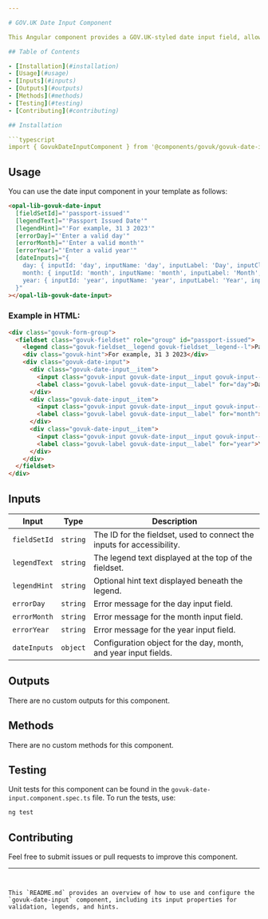 ```yaml
---

# GOV.UK Date Input Component

This Angular component provides a GOV.UK-styled date input field, allowing users to enter day, month, and year values with validation support and error handling.

## Table of Contents

- [Installation](#installation)
- [Usage](#usage)
- [Inputs](#inputs)
- [Outputs](#outputs)
- [Methods](#methods)
- [Testing](#testing)
- [Contributing](#contributing)

## Installation

```typescript
import { GovukDateInputComponent } from '@components/govuk/govuk-date-input/govuk-date-input.component';
```

## Usage

You can use the date input component in your template as follows:

```html
<opal-lib-govuk-date-input
  [fieldSetId]="'passport-issued'"
  [legendText]="'Passport Issued Date'"
  [legendHint]="'For example, 31 3 2023'"
  [errorDay]="'Enter a valid day'"
  [errorMonth]="'Enter a valid month'"
  [errorYear]="'Enter a valid year'"
  [dateInputs]="{
    day: { inputId: 'day', inputName: 'day', inputLabel: 'Day', inputClasses: 'govuk-input--width-2' },
    month: { inputId: 'month', inputName: 'month', inputLabel: 'Month', inputClasses: 'govuk-input--width-2' },
    year: { inputId: 'year', inputName: 'year', inputLabel: 'Year', inputClasses: 'govuk-input--width-4' }
  }"
></opal-lib-govuk-date-input>
```

### Example in HTML:

```html
<div class="govuk-form-group">
  <fieldset class="govuk-fieldset" role="group" id="passport-issued">
    <legend class="govuk-fieldset__legend govuk-fieldset__legend--l">Passport Issued Date</legend>
    <div class="govuk-hint">For example, 31 3 2023</div>
    <div class="govuk-date-input">
      <div class="govuk-date-input__item">
        <input class="govuk-input govuk-date-input__input govuk-input--width-2" id="day" name="day" type="text" />
        <label class="govuk-label govuk-date-input__label" for="day">Day</label>
      </div>
      <div class="govuk-date-input__item">
        <input class="govuk-input govuk-date-input__input govuk-input--width-2" id="month" name="month" type="text" />
        <label class="govuk-label govuk-date-input__label" for="month">Month</label>
      </div>
      <div class="govuk-date-input__item">
        <input class="govuk-input govuk-date-input__input govuk-input--width-4" id="year" name="year" type="text" />
        <label class="govuk-label govuk-date-input__label" for="year">Year</label>
      </div>
    </div>
  </fieldset>
</div>
```

## Inputs

| Input        | Type     | Description                                                            |
| ------------ | -------- | ---------------------------------------------------------------------- |
| `fieldSetId` | `string` | The ID for the fieldset, used to connect the inputs for accessibility. |
| `legendText` | `string` | The legend text displayed at the top of the fieldset.                  |
| `legendHint` | `string` | Optional hint text displayed beneath the legend.                       |
| `errorDay`   | `string` | Error message for the day input field.                                 |
| `errorMonth` | `string` | Error message for the month input field.                               |
| `errorYear`  | `string` | Error message for the year input field.                                |
| `dateInputs` | `object` | Configuration object for the day, month, and year input fields.        |

## Outputs

There are no custom outputs for this component.

## Methods

There are no custom methods for this component.

## Testing

Unit tests for this component can be found in the `govuk-date-input.component.spec.ts` file. To run the tests, use:

```bash
ng test
```

## Contributing

Feel free to submit issues or pull requests to improve this component.

---
```


This `README.md` provides an overview of how to use and configure the `govuk-date-input` component, including its input properties for validation, legends, and hints.
